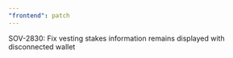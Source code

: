 ```yaml
---
"frontend": patch
---
```


SOV-2830: Fix vesting stakes information remains displayed with disconnected wallet
